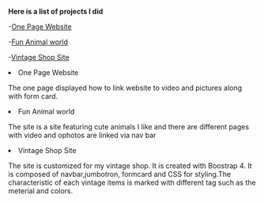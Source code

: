  <b><p>Here is a list of projects I did</p> </b>
  -<a href="https://github.com/Ivy-09/HTML-and-CSS-Projects/blob/main/Assignment.html">One Page Website</a>
  
  -<a href="https://github.com/Ivy-09/HTML-and-CSS-Projects/blob/main/fun%20animal%20world.html">Fun Animal world</a>
  
  -<a href="https://github.com/Ivy-09/HTML-and-CSS-Projects/blob/main/vintages.html">Vintage Shop Site</a>
<li>One Page Website</li> 
<p>The one page displayed how to link website to video and pictures along with form card. </p>
<li>Fun Animal world</li>
<p>The site is a site featuring cute animals I like and there are different pages with video and ophotos are linked via nav bar</p>
 <li>Vintage Shop Site</li>
<p>The site is customized for my vintage shop. 
 It is created with Boostrap 4. It is composed of navbar,jumbotron, formcard and CSS for styling.The characteristic of each vintage items is marked with different tag such as the meterial and colors.</p>
               

            
